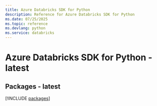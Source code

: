 ```yaml
---
title: Azure Databricks SDK for Python
description: Reference for Azure Databricks SDK for Python
ms.date: 07/25/2025
ms.topic: reference
ms.devlang: python
ms.service: databricks
---
```

# Azure Databricks SDK for Python - latest
## Packages - latest
[!INCLUDE [packages](databricks-index.md)]